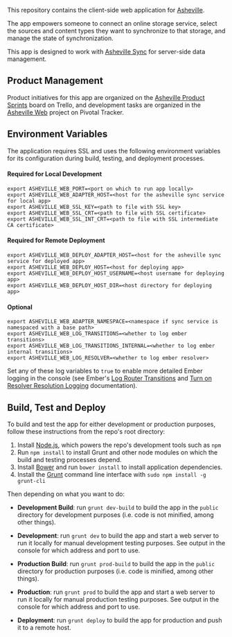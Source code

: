 This repository contains the client-side web application for [Asheville](http://asheville.io).

The app empowers someone to connect an online storage service, select the sources and content types they want to synchronize to that storage, and manage the state of synchronization.

This app is designed to work with [Asheville Sync](https://github.com/asheville/sync) for server-side data management.

## Product Management

Product initiatives for this app are organized on the [Asheville Product Sprints](https://trello.com/b/gN599TRG/product-sprints) board on Trello, and development tasks are organized in the [Asheville Web](https://www.pivotaltracker.com/s/projects/951914) project on Pivotal Tracker.

## Environment Variables

The application requires SSL and uses the following environment variables for its configuration during build, testing, and deployment processes.

#### Required for Local Development

```
export ASHEVILLE_WEB_PORT=<port on which to run app locally>
export ASHEVILLE_WEB_ADAPTER_HOST=<host for the asheville sync service for local app>
export ASHEVILLE_WEB_SSL_KEY=<path to file with SSL key>
export ASHEVILLE_WEB_SSL_CRT=<path to file with SSL certificate>
export ASHEVILLE_WEB_SSL_INT_CRT=<path to file with SSL intermediate CA certificate>
```

#### Required for Remote Deployment

```
export ASHEVILLE_WEB_DEPLOY_ADAPTER_HOST=<host for the asheville sync service for deployed app>
export ASHEVILLE_WEB_DEPLOY_HOST=<host for deploying app>
export ASHEVILLE_WEB_DEPLOY_HOST_USERNAME=<host username for deploying app>
export ASHEVILLE_WEB_DEPLOY_HOST_DIR=<host directory for deploying app>
```

#### Optional

```
export ASHEVILLE_WEB_ADAPTER_NAMESPACE=<namespace if sync service is namespaced with a base path>
export ASHEVILLE_WEB_LOG_TRANSITIONS=<whether to log ember transitions>
export ASHEVILLE_WEB_LOG_TRANSITIONS_INTERNAL=<whether to log ember internal transitions>
export ASHEVILLE_WEB_LOG_RESOLVER=<whether to log ember resolver>
```

Set any of these log variables to `true` to enable more detailed Ember logging in the console (see Ember's [Log Router Transitions](http://emberjs.com/guides/understanding-ember/debugging/#toc_log-router-transitions) and [Turn on Resolver Resolution Logging](http://emberjs.com/guides/understanding-ember/debugging/#toc_turn-on-resolver-resolution-logging) documentation).

## Build, Test and Deploy

To build and test the app for either development or production purposes, follow these instructions from the repo's root directory:

1. Install [Node.js](http://nodejs.org/), which powers the repo's development tools such as `npm`
2. Run `npm install` to install Grunt and other node modules on which the build and testing processes depend. 
3. Install [Bower](http://bower.io) and run `bower install` to install application dependencies.
4. Install the [Grunt](https://github.com/gruntjs/grunt) command line interface with `sudo npm install -g grunt-cli`

Then depending on what you want to do:

- **Development Build**: run `grunt dev-build` to build the app in the `public` directory for development purposes (i.e. code is not minified, among other things).

- **Development**: run `grunt dev` to build the app and start a web server to run it locally for manual development testing purposes. See output in the console for which address and port to use.

-  **Production Build**: run `grunt prod-build` to build the app in the `public` directory for production purposes (i.e. code is minified, among other things).

- **Production**: run `grunt prod` to build the app and start a web server to run it locally for manual production testing purposes. See output in the console for which address and port to use.

- **Deployment**: run `grunt deploy` to build the app for production and push it to a remote host.